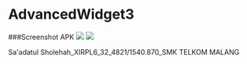 # AdvancedWidget3

###Screenshot APK
![](https://drive.google.com/uc?export=view&id=0B7B9myqe35ONRFdZUnlsajBpbzQ)
![](https://drive.google.com/uc?export=view&id=0B7B9myqe35ONQTh4SUpTSVpuX2s)

Sa'adatul Sholehah_XIRPL6_32_4821/1540.870_SMK TELKOM MALANG
